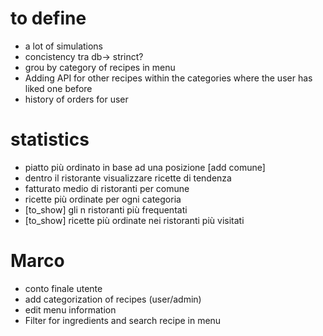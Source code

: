 # to define

- a lot of simulations
- concistency tra db-> strinct?
- grou by category of recipes in menu
- Adding API for other recipes within the categories where the user has liked one before
- history of orders for user

# statistics

- piatto più ordinato in base ad una posizione [add comune]
- dentro il ristorante visualizzare ricette di tendenza
- fatturato medio di ristoranti per comune
- ricette più ordinate per ogni categoria
- [to_show] gli n ristoranti più frequentati
- [to_show] ricette più ordinate nei ristoranti più visitati

# Marco

- conto finale utente
- add categorization of recipes (user/admin)
- edit menu information
- Filter for ingredients and search recipe in menu
